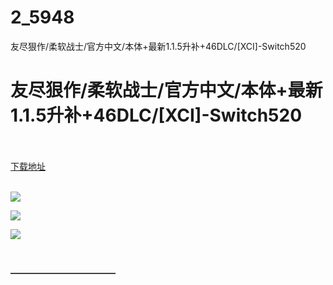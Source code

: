 # 2_5948
友尽狠作/柔软战士/官方中文/本体+最新1.1.5升补+46DLC/[XCI]-Switch520
# 友尽狠作/柔软战士/官方中文/本体+最新1.1.5升补+46DLC/[XCI]-Switch520
 <br/></br>
[下载地址](https://www.switch520.cc/article/5948 "下载地址")
<br/></br>

<p><img src="https://www.switch520.cc/muke_img/upload_art_editor_20201023-1_d79ded5f39503d00cc17d37eab527f3a.jpg"></p>
<p><img src="https://www.switch520.cc/muke_img/upload_art_editor_20201023-1_15e00475e27f7c4da0ec041267218d16.jpg"></p>
<p><img src="https://www.switch520.cc/muke_img/upload_art_editor_20201023-1_852f5a5764fbf43dd970b88225a9c5f3.jpg"></p>
<p><span><strong> <br></strong></span></p>
<p></p>
<p></p>
<p><span><strong>————————————</strong></span></p>
